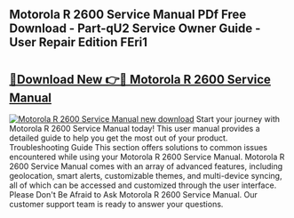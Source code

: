 ## Motorola R 2600 Service Manual PDf Free Download - Part-qU2 Service Owner Guide - User Repair Edition FEri1

# <h2><a href="http://bc68620.oget.top/?id=Motorola+R+2600+Service+Manual">🔗Download New 👉🔴 Motorola R 2600 Service Manual</a></h2>

[![Motorola R 2600 Service Manual new download](https://i.imgur.com/5g1atiW.png)](http://bc68620.oget.top/?id=Motorola+R+2600+Service+Manual)
Start your journey with Motorola R 2600 Service Manual today! This user manual provides a detailed guide to help you get the most out of your product. Troubleshooting Guide This section offers solutions to common issues encountered while using your Motorola R 2600 Service Manual. Motorola R 2600 Service Manual comes with an array of advanced features, including geolocation, smart alerts, customizable themes, and multi-device syncing, all of which can be accessed and customized through the user interface. Please Don't Be Afraid to Ask Motorola R 2600 Service Manual. Our customer support team is ready to answer your questions.

